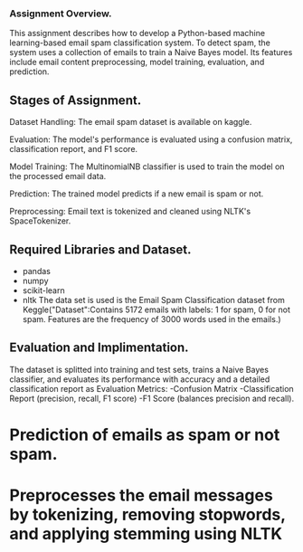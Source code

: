 ### Assignment Overview.
This assignment describes how to develop a Python-based machine learning-based email spam classification system. To detect spam, the system uses a collection of emails to train a Naive Bayes model. Its features include email content preprocessing, model training, evaluation, and prediction.

## Stages of Assignment. 

Dataset Handling: The email spam dataset is available on kaggle.

Evaluation: The model's performance is evaluated using a confusion matrix, classification report, and F1 score.

Model Training: The MultinomialNB classifier is used to train the model on the processed email data.

Prediction: The trained model predicts if a new email is spam or not.

Preprocessing: Email text is tokenized and cleaned using NLTK's SpaceTokenizer.


## Required Libraries and Dataset.
- pandas
-  numpy
- scikit-learn
-  nltk
  The data set is used is the Email Spam Classification dataset from Keggle("Dataset":Contains 5172 emails with labels: 1 for spam, 0 for not spam.
Features are the frequency of 3000 words used in the emails.)

## Evaluation and Implimentation.
The dataset  is splitted into training and test sets, trains a Naive Bayes classifier, and evaluates its performance with accuracy and a detailed classification report as Evaluation Metrics:
-Confusion Matrix
-Classification Report (precision, recall, F1 score)
-F1 Score (balances precision and recall).

# Prediction of emails as spam or not spam.
# Preprocesses the email messages by tokenizing, removing stopwords, and applying stemming using NLTK

 
